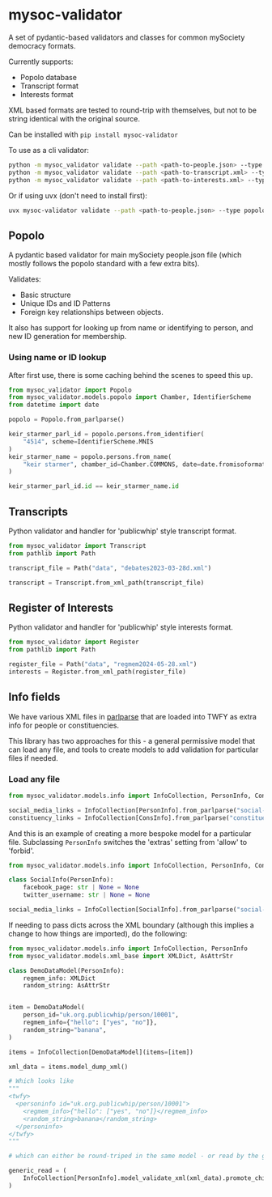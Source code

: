 # mysoc-validator

A set of pydantic-based validators and classes for common mySociety democracy formats.

Currently supports:

- Popolo database
- Transcript format
- Interests format

XML based formats are tested to round-trip with themselves, but not to be string identical with the original source.

Can be installed with `pip install mysoc-validator`

To use as a cli validator:

```bash
python -m mysoc_validator validate --path <path-to-people.json> --type popolo
python -m mysoc_validator validate --path <path-to-transcript.xml> --type transcript
python -m mysoc_validator validate --path <path-to-interests.xml> --type interests
```

Or if using uvx (don't need to install first):

```bash
uvx mysoc-validator validate --path <path-to-people.json> --type popolo
```

## Popolo

A pydantic based validator for main mySociety people.json file (which mostly follows the popolo standard with a few extra bits).

Validates:

- Basic structure
- Unique IDs and ID Patterns
- Foreign key relationships between objects.

It also has support for looking up from name or identifying to person, and new ID generation for membership. 

### Using name or ID lookup

After first use, there is some caching behind the scenes to speed this up.

```python
from mysoc_validator import Popolo
from mysoc_validator.models.popolo import Chamber, IdentifierScheme
from datetime import date

popolo = Popolo.from_parlparse()

keir_starmer_parl_id = popolo.persons.from_identifier(
    "4514", scheme=IdentifierScheme.MNIS
)
keir_starmer_name = popolo.persons.from_name(
    "keir starmer", chamber_id=Chamber.COMMONS, date=date.fromisoformat("2022-07-31")
)

keir_starmer_parl_id.id == keir_starmer_name.id

```


## Transcripts

Python validator and handler for 'publicwhip' style transcript format. 

```python
from mysoc_validator import Transcript
from pathlib import Path

transcript_file = Path("data", "debates2023-03-28d.xml")

transcript = Transcript.from_xml_path(transcript_file)
```

## Register of Interests

Python validator and handler for 'publicwhip' style interests format. 

```python
from mysoc_validator import Register
from pathlib import Path

register_file = Path("data", "regmem2024-05-28.xml")
interests = Register.from_xml_path(register_file)

```

## Info fields

We have various XML files in [parlparse](https://github.com/mysociety/parlparse/tree/master/members) that are loaded into TWFY as extra info for people or constituencies.

This library has two approaches for this - a general permissive model that can load any file, and tools to create models to add validation for particular files if needed.

### Load any file

```python 
from mysoc_validator.models.info import InfoCollection, PersonInfo, ConsInfo

social_media_links = InfoCollection[PersonInfo].from_parlparse("social-media-commons")
constituency_links = InfoCollection[ConsInfo].from_parlparse("constituency-links")
```

And this is an example of creating a more bespoke model for a particular file. 
Subclassing `PersonInfo` switches the 'extras' setting from 'allow' to 'forbid'. 

```python 
from mysoc_validator.models.info import InfoCollection, PersonInfo, ConsInfo

class SocialInfo(PersonInfo):
    facebook_page: str | None = None
    twitter_username: str | None = None

social_media_links = InfoCollection[SocialInfo].from_parlparse("social-media-commons")
```

If needing to pass dicts across the XML boundary (although this implies a change to how things are imported), do the following:

```python
from mysoc_validator.models.info import InfoCollection, PersonInfo
from mysoc_validator.models.xml_base import XMLDict, AsAttrStr

class DemoDataModel(PersonInfo):
    regmem_info: XMLDict
    random_string: AsAttrStr


item = DemoDataModel(
    person_id="uk.org.publicwhip/person/10001",
    regmem_info={"hello": ["yes", "no"]},
    random_string="banana",
)

items = InfoCollection[DemoDataModel](items=[item])

xml_data = items.model_dump_xml()

# Which looks like
"""
<twfy>
  <personinfo id="uk.org.publicwhip/person/10001">
    <regmem_info>{"hello": ["yes", "no"]}</regmem_info>
    <random_string>banana</random_string>
  </personinfo>
</twfy>
"""

# which can either be round-triped in the same model - or read by the generic model like this

generic_read = (
    InfoCollection[PersonInfo].model_validate_xml(xml_data).promote_children()
)

```
